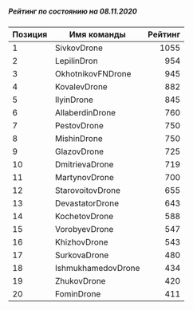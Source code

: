 ##### Рейтинг по состоянию на 08.11.2020

Позиция|Имя команды|Рейтинг
---|---|---:
1|SivkovDrone|1055
2|LepilinDron|954
3|OkhotnikovFNDrone|945
4|KovalevDrone|882
5|IlyinDrone|845
6|AllaberdinDrone|760
7|PestovDrone|750
8|MishinDrone|750
9|GlazovDrone|725
10|DmitrievaDrone|719
11|MartynovDrone|700
12|StarovoitovDrone|655
13|DevastatorDrone|643
14|KochetovDrone|588
15|VorobyevDrone|547
16|KhizhovDrone|543
17|SurkovaDrone|480
18|IshmukhamedovDrone|434
19|ZhukovDrone|420
20|FominDrone|411
